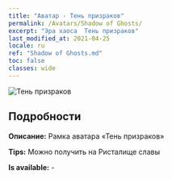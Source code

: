 ```yaml
---
title: "Аватар - Тень призраков"
permalink: /Avatars/Shadow of Ghosts/
excerpt: "Эра хаоса  Тень призраков"
last_modified_at: 2021-04-25
locale: ru
ref: "Shadow of Ghosts.md"
toc: false
classes: wide
---
```

 ![Тень призраков](/images/a/avatarFrame_78.png)

## Подробности

 **Описание:** Рамка аватара «Тень призраков» 

 **Tips:** Можно получить на Ристалище славы 

 **Is available:**  - 

